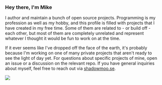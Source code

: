 ### Hey there, I'm Mike

I author and maintain a bunch of open source projects. Programming is my profession as well as my hobby, and this profile is filled with projects that I have created in my free time. Some of them are related to - or build off - each other, but most of them are completely unrelated and represent whatever I thought it would be fun to work on at the time.

If it ever seems like I've dropped off the face of the earth, it's probably because I'm working on one of many private projects that aren't ready to see the light of day yet. For questions about specific projects of mine, open an issue or a discussion on the relevant repo. If you have general inquiries about myself, feel free to reach out via [shadowmoo.se](https://shadowmoo.se).

[![](https://github-profile-summary-cards.vercel.app/api/cards/repos-per-language?username=ShadowMoose&theme=solarized_dark)](https://github.com/shadowmoose?tab=repositories)
